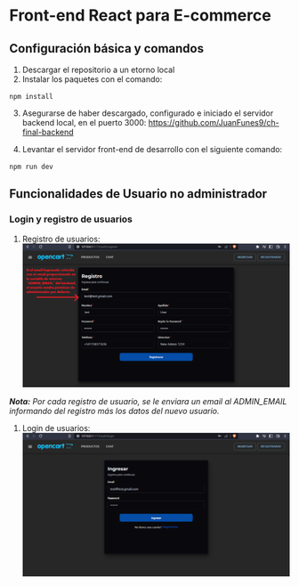 # Front-end React para E-commerce

## Configuración básica y comandos
1. Descargar el repositorio a un etorno local
2. Instalar los paquetes con el comando:
~~~
npm install
~~~

3. Asegurarse de haber descargado, configurado e iniciado el servidor backend local, en el puerto 3000: https://github.com/JuanFunes9/ch-final-backend

4. Levantar el servidor front-end de desarrollo con el siguiente comando:
~~~
npm run dev
~~~

## Funcionalidades de Usuario no administrador

### Login y registro de usuarios

1. Registro de usuarios:
![registerView](/readmeImages/registerView.png)

***Nota:*** *Por cada registro de usuario, se le enviara un email al ADMIN_EMAIL informando del registro más los datos del nuevo usuario.*

1. Login de usuarios:
![loginView](/readmeImages/loginView.png)